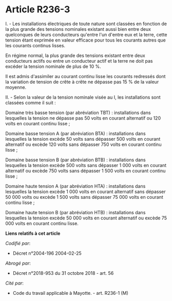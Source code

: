 # Article R236-3

I. - Les installations électriques de toute nature sont classées en fonction de la plus grande des tensions nominales
existant aussi bien entre deux quelconques de leurs conducteurs qu'entre l'un d'entre eux et la terre, cette tension étant
exprimée en valeur efficace pour tous les courants autres que les courants continus lisses.

En régime normal, la plus grande des tensions existant entre deux conducteurs actifs ou entre un conducteur actif et la terre
ne doit pas excéder la tension nominale de plus de 10 %.

Il est admis d'assimiler au courant continu lisse les courants redressés dont la variation de tension de crête à crête ne
dépasse pas 15 % de la valeur moyenne.

II. - Selon la valeur de la tension nominale visée au I, les installations sont classées comme il suit :

Domaine très basse tension (par abréviation TBT) : installations dans lesquelles la tension ne dépasse pas 50 volts en
courant alternatif ou 120 volts en courant continu lisse ;

Domaine basse tension A (par abréviation BTA) : installations dans lesquelles la tension excède 50 volts sans dépasser 500
volts en courant alternatif ou excède 120 volts sans dépasser 750 volts en courant continu lisse ;

Domaine basse tension B (par abréviation BTB) : installations dans lesquelles la tension excède 500 volts sans dépasser 1 000
volts en courant alternatif ou excède 750 volts sans dépasser 1 500 volts en courant continu lisse ;

Domaine haute tension A (par abréviation HTA) : installations dans lesquelles la tension excède 1 000 volts en courant
alternatif sans dépasser 50 000 volts ou excède 1 500 volts sans dépasser 75 000 volts en courant continu lisse ;

Domaine haute tension B (par abréviation HTB) : installations dans lesquelles la tension excède 50 000 volts en courant
alternatif ou excède 75 000 volts en courant continu lisse.

**Liens relatifs à cet article**

_Codifié par_:

  - Décret n°2004-196 2004-02-25

_Abrogé par_:

  - Décret n°2018-953 du 31 octobre 2018 - art. 56

_Cité par_:

  - Code du travail applicable à Mayotte. - art. R236-1 (M)
